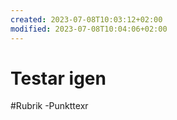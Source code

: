 ```yaml
---
created: 2023-07-08T10:03:12+02:00
modified: 2023-07-08T10:04:06+02:00
---
```


# Testar igen

#Rubrik
-Punkttexr

